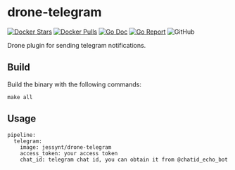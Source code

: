 # drone-telegram

[![Docker Stars](https://img.shields.io/docker/stars/jessynt/drone-telegram.svg)](https://hub.docker.com/r/jessynt/drone-telegram/)
[![Docker Pulls](https://img.shields.io/docker/pulls/jessynt/drone-telegram.svg)](https://hub.docker.com/r/jessynt/drone-telegram/)
[![Go Doc](https://godoc.org/github.com/jessynt/drone-telegram?status.svg)](http://godoc.org/github.com/jessynt/drone-telegram)
[![Go Report](https://goreportcard.com/badge/github.com/jessynt/drone-telegram)](https://goreportcard.com/report/github.com/jessynt/drone-telegram)
![GitHub](https://img.shields.io/github/license/mashape/apistatus.svg)

Drone plugin for sending telegram notifications. 

## Build

Build the binary with the following commands:

```
make all
```

## Usage

```
pipeline:
  telegram:
    image: jessynt/drone-telegram
    access_token: your access token
    chat_id: telegram chat id, you can obtain it from @chatid_echo_bot
```